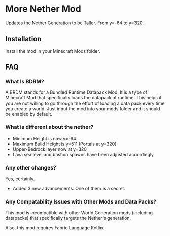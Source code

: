 
# More Nether Mod

Updates the Nether Generation to be Taller. From y=-64 to y=320.




## Installation

Install the mod in your Minecraft Mods folder.

## FAQ

### What Is BDRM?
A BRDM stands for a Bundled Runtime Datapack Mod. It is a type of Minecraft Mod that specifically loads the datapack at runtime. This helps if you are not willing to go through the effort of loading a data pack every time you create a world. Just input the mod into your mods folder and it should be enabled by default.

### What is different about the nether?
- Minimum Height is now y=-64
- Maximum Build Height is y=511 (Portals at y=320)
- Upper-Bedrock layer now at y=320
- Lava sea level and bastion spawns have been adjusted accordingly

### Any other changes?
Yes, certainly.

- Added 3 new advancements. One of them is a secret.

### Any Compatability Issues with Other Mods and Data Packs?
This mod is incompatible with other World Generation mods (including datapacks) that specifically targets the Nether's generation.

Also, this mod requires Fabric Language Kotlin.

